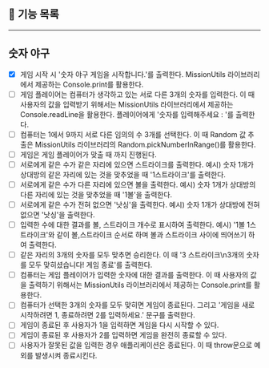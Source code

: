 ## 🚀 기능 목록

---

## 숫자 야구

- [x] 게임 시작 시 '숫자 야구 게임을 시작합니다.'를 출력한다. MissionUtils 라이브러리에서 제공하는 Console.print를 활용한다.
- [ ] 게임 플레이어는 컴퓨터가 생각하고 있는 서로 다른 3개의 숫자를 입력한다. 이 때 사용자의 값을 입력받기 위해서는 MissionUtils 라이브러리에서 제공하는 Console.readLine을 활용한다. 플레이어에게 '숫자를 입력해주세요 : '를 출력한다.
- [ ] 컴퓨터는 1에서 9까지 서로 다른 임의의 수 3개를 선택한다. 이 때 Random 값 추출은 MissionUtils 라이브러리의 Random.pickNumberInRange()를 활용한다.
- [ ] 게임은 게임 플레이어가 맞출 때 까지 진행된다.
- [ ] 서로에게 같은 수가 같은 자리에 있으면 스트라이크를 출력한다. 예시) 숫자 1개가 상대방의 같은 자리에 있는 것을 맞추었을 때 '1스트라이크'를 출력한다.
- [ ] 서로에게 같은 수가 다른 자리에 있으면 볼을 출력한다. 예시) 숫자 1개가 상대방의 다른 자리에 있는 것을 맞추었을 때 '1볼'을 출력한다.
- [ ] 서로에게 같은 수가 전혀 없으면 '낫싱'을 출력한다. 예시) 숫자 1개가 상대방에 전혀 없으면 '낫싱'을 출력한다.
- [ ] 입력한 수에 대한 결과를 볼, 스트라이크 개수로 표시하여 출력한다. 예시) '1볼 1스트라이크'와 같이 볼,스트라이크 순서로 하며 볼과 스트라이크 사이에 띄어쓰기 하여 출력한다.
- [ ] 같은 자리의 3개의 숫자를 모두 맞추면 승리한다. 이 때 '3 스트라이크\n3개의 숫자를 모두 맞히셨습니다! 게임 종료'를 출력한다.
- [ ] 컴퓨터는 게임 플레이어가 입력한 숫자에 대한 결과를 출력한다. 이 때 사용자의 값을 출력하기 위해서는 MissionUtils 라이브러리에서 제공하는 Console.print를 활용한다.
- [ ] 컴퓨터가 선택한 3개의 숫자를 모두 맞히면 게임이 종료된다. 그리고 '게임을 새로 시작하려면 1, 종료하려면 2를 입력하세요.' 문구를 출력한다.
- [ ] 게임이 종료된 후 사용자가 1을 입력하면 게임을 다시 시작할 수 있다.
- [ ] 게임이 종료된 후 사용자가 2를 입력하면 게임을 완전히 종료할 수 있다.
- [ ] 사용자가 잘못된 값을 입력한 경우 애플리케이션은 종료된다. 이 때 throw문으로 예외를 발생시켜 종료시킨다.
